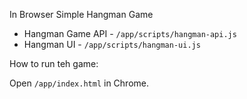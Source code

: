 In Browser Simple Hangman Game

* Hangman Game API - `/app/scripts/hangman-api.js`
* Hangman UI - `/app/scripts/hangman-ui.js`

How to run teh game:

Open `/app/index.html` in Chrome.